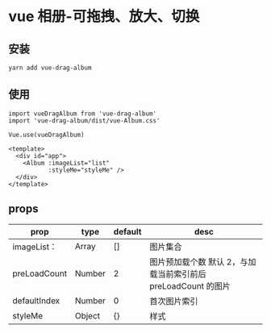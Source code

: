 # vue 相册-可拖拽、放大、切换

## 安装

```
yarn add vue-drag-album

```

## 使用

```
import vueDragAlbum from 'vue-drag-album'
import 'vue-drag-album/dist/vue-Album.css'

Vue.use(vueDragAlbum)

<template>
  <div id="app">
    <Album :imageList="list"
           :styleMe="styleMe" />
  </div>
</template>

```

## props

| prop         | type   | default | desc                                                          |
| ------------ | ------ | ------- | ------------------------------------------------------------- |
| imageList：  | Array  | []      | 图片集合                                                      |
| preLoadCount | Number | 2       | 图片预加载个数 默认 2，与加载当前索引前后 preLoadCount 的图片 |
| defaultIndex | Number | 0       | 首次图片索引                                                  |
| styleMe      | Object | {}      | 样式                                                          |
